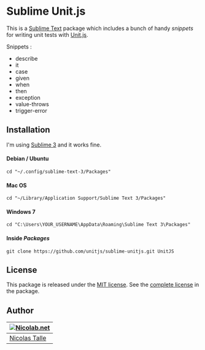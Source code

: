 # Sublime Unit.js

This is a [Sublime Text](http://www.sublimetext.com) package which includes a bunch of handy _snippets_ for writing unit tests with [Unit.js](http://unitjs.com).

Snippets :

  * describe
  * it
  * case
  * given
  * when
  * then
  * exception
  * value-throws
  * trigger-error
 

## Installation ##

I'm using [Sublime 3](http://www.sublimetext.com/3) and it works fine.

#### Debian / Ubuntu ####

    cd "~/.config/sublime-text-3/Packages"

#### Mac OS ####

    cd "~/Library/Application Support/Sublime Text 3/Packages"
    
#### Windows 7 ####
    
    cd "C:\Users\YOUR_USERNAME\AppData\Roaming\Sublime Text 3\Packages"
    
#### Inside _Packages_ ####
    
    git clone https://github.com/unitjs/sublime-unitjs.git UnitJS

## License ##

This package is released under the [MIT license](LICENSE). See the [complete license](LICENSE) in the package.

## Author ##

| [![Nicolab.net](http://www.gravatar.com/avatar/d7dd0f4769f3aa48a3ecb308f0b457fc?s=64)](http://nicolab.net) |
|---|
| [Nicolas Talle](http://nicolab.net) |
